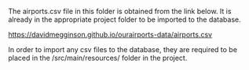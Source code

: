 The airports.csv file in this folder is obtained from the link below. It is already in the appropriate project folder to be imported to the database. 

https://davidmegginson.github.io/ourairports-data/airports.csv

In order to import any csv files to the database, they are required to be placed in the /src/main/resources/ folder in the project.
